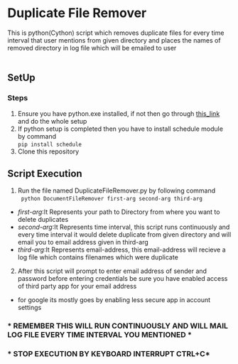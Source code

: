 # Duplicate File Remover<br>
This is python(Cython) script which removes duplicate files for every time interval that user mentions from given directory and places the names of removed directory in log file which will be emailed to user<br><br>

## SetUp<br>
### Steps
1. Ensure you have python.exe installed, if not then go through [this_link](https://www.python.org/downloads/) and do the whole setup
2. If python setup is completed then you have to install schedule module by command<br>
`pip install schedule `
3. Clone this repository


## Script Execution<br>
1. Run the file named DuplicateFileRemover.py by following command<br>
` python DocumentFileRemover first-arg second-arg third-arg`<br>
- *first-arg*:It Represents your path to Directory from where you want to delete duplicates
- *second-arg*:It Represents time interval, this script runs continuously and every time interval it would delete duplicate from given directory and will email you to email address given in third-arg 
- *third-arg*:It Represents email-address, this email-address will recieve a log file which contains filenames which were duplicate<br>
2. After this script will prompt to enter email address of sender and password before entering credentials be sure you have enabled access of third party app for your email address
- for google its mostly goes by enabling less secure app in account settings


### * REMEMBER THIS WILL RUN CONTINUOUSLY AND WILL MAIL LOG FILE EVERY TIME INTERVAL YOU MENTIONED *
### * STOP EXECUTION BY KEYBOARD INTERRUPT CTRL+C*